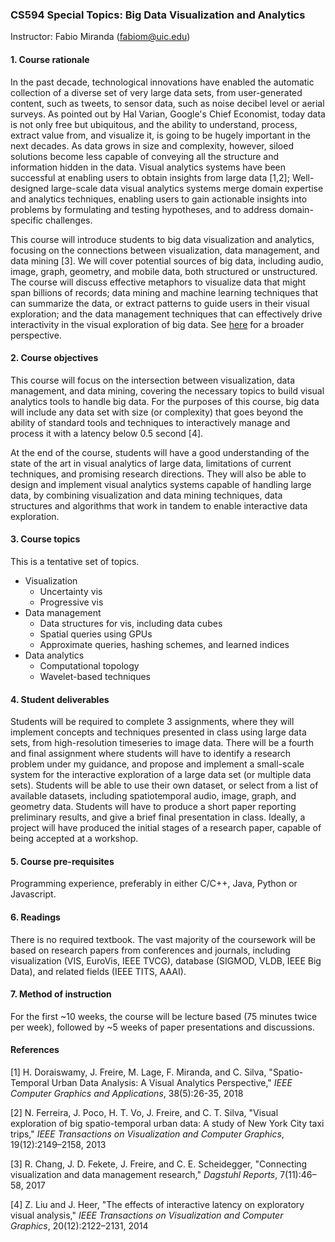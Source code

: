 ### CS594 Special Topics: Big Data Visualization and Analytics

Instructor: Fabio Miranda (fabiom@uic.edu)

#### 1. Course rationale
In the past decade, technological innovations have enabled the automatic collection of a diverse set of very large data sets, from user-generated content, such as tweets, to sensor data, such as noise decibel level or aerial surveys. As pointed out by Hal Varian, Google's Chief Economist, today data is not only free but ubiquitous, and the ability to understand, process, extract value from, and visualize it, is going to be hugely important in the next decades. As data grows in size and complexity, however, siloed solutions become less capable of conveying all the structure and information hidden in the data. Visual analytics systems have been successful at enabling users to obtain insights from large data [1,2]; Well-designed large-scale data visual analytics systems merge domain expertise and analytics techniques, enabling users to gain actionable insights into problems by formulating and testing hypotheses, and to address domain-specific challenges.

This course will introduce students to big data visualization and analytics, focusing on the connections between visualization, data management, and data mining [3]. We will cover potential sources of big data, including audio, image, graph, geometry, and mobile data, both structured or unstructured. The course will discuss effective metaphors to visualize data that might span billions of records; data mining and machine learning techniques that can summarize the data, or extract patterns to guide users in their visual exploration; and the data management techniques that can effectively drive interactivity in the visual exploration of big data. See [here](https://fmiranda.me/research/) for a broader perspective.

#### 2. Course objectives

This course will focus on the intersection between visualization, data management, and data mining, covering the necessary topics to build visual analytics tools to handle big data. For the purposes of this course, big data will include any data set with size (or complexity) that goes beyond the ability of standard tools and techniques to interactively manage and process it with a latency below 0.5 second [4].

At the end of the course, students will have a good understanding of the state of the art in visual analytics of large data, limitations of current techniques, and promising research directions. They will also be able to design and implement visual analytics systems capable of handling large data, by combining visualization and data mining techniques, data structures and algorithms that work in tandem to enable interactive data exploration.

#### 3. Course topics

This is a tentative set of topics.

* Visualization
  * Uncertainty vis
  * Progressive vis
* Data management
  * Data structures for vis, including data cubes
  * Spatial queries using GPUs
  * Approximate queries, hashing schemes, and learned indices
* Data analytics
  * Computational topology
  * Wavelet-based techniques

#### 4. Student deliverables

Students will be required to complete 3 assignments, where they will implement concepts and techniques presented in class using large data sets, from high-resolution timeseries to image data. There will be a fourth and final assignment where students will have to identify a research problem under my guidance, and propose and implement a small-scale system for the interactive exploration of a large data set (or multiple data sets). Students will be able to use their own dataset, or select from a list of available datasets, including spatiotemporal audio, image, graph, and geometry data. Students will have to produce a short paper reporting preliminary results, and give a brief final presentation in class. Ideally, a project will have produced the initial stages of a research paper, capable of being accepted at a workshop.


#### 5. Course pre-requisites

Programming experience, preferably in either C/C++, Java, Python or Javascript.

#### 6. Readings

There is no required textbook. The vast majority of the coursework will be based on research papers from conferences and journals, including visualization (VIS, EuroVis, IEEE TVCG), database (SIGMOD, VLDB, IEEE Big Data), and related fields (IEEE TITS, AAAI).

#### 7. Method of instruction

For the first \~10 weeks, the course will be lecture based (75 minutes twice per week), followed by \~5 weeks of paper presentations and discussions.


#### References

[1] H. Doraiswamy, J. Freire, M. Lage, F. Miranda, and C. Silva, "Spatio-Temporal Urban Data Analysis: A Visual Analytics Perspective," *IEEE Computer Graphics and Applications*, 38(5):26-35, 2018

[2] N. Ferreira, J. Poco, H. T. Vo, J. Freire, and C. T. Silva, "Visual exploration of big spatio-temporal urban data: A study of New York City taxi trips," *IEEE Transactions on Visualization and Computer Graphics*, 19(12):2149–2158, 2013

[3] R. Chang, J. D. Fekete, J. Freire, and C. E. Scheidegger, "Connecting visualization and data management research," *Dagstuhl Reports*, 7(11):46–58, 2017

[4] Z. Liu and J. Heer, "The effects of interactive latency on exploratory visual analysis," *IEEE Transactions on Visualization and Computer Graphics*, 20(12):2122–2131, 2014